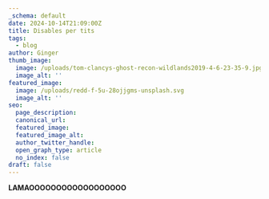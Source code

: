 ```yaml
---
_schema: default
date: 2024-10-14T21:09:00Z
title: Disables per tits
tags:
  - blog
author: Ginger
thumb_image:
  image: /uploads/tom-clancys-ghost-recon-wildlands2019-4-6-23-35-9.jpg
  image_alt: ''
featured_image:
  image: /uploads/redd-f-5u-28ojjgms-unsplash.svg
  image_alt: ''
seo:
  page_description:
  canonical_url:
  featured_image:
  featured_image_alt:
  author_twitter_handle:
  open_graph_type: article
  no_index: false
draft: false
---
```

**LAMAOOOOOOOOOOOOOOOOOO**